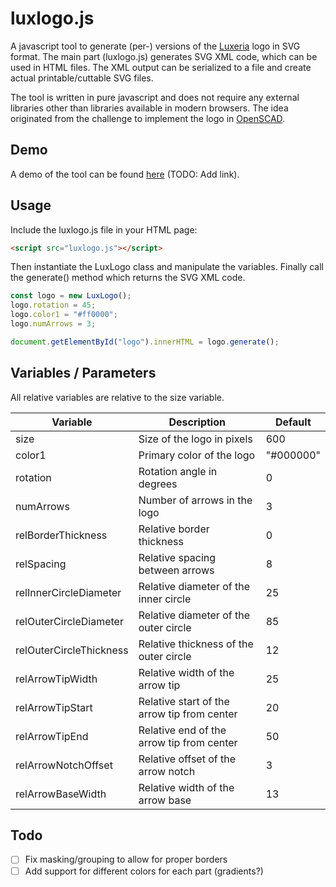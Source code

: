 # luxlogo.js

A javascript tool to generate (per-) versions of the [Luxeria](https://luxeria.ch/) logo in SVG format. The main part (luxlogo.js) generates SVG XML code, which can be used in HTML files. The XML output can be serialized to a file and create actual printable/cuttable SVG files.

The tool is written in pure javascript and does not require any external libraries other than libraries available in modern browsers. The idea originated from the challenge to implement the logo in [OpenSCAD](https://github.com/n0ctu/OpenSCAD-Models/tree/main/Luxeria%20Logo).

## Demo

A demo of the tool can be found [here](https://luxeria.ch/) (TODO: Add link).

## Usage

Include the luxlogo.js file in your HTML page:

```html
<script src="luxlogo.js"></script>
```

Then instantiate the LuxLogo class and manipulate the variables. Finally call the generate() method which returns the SVG XML code.

```javascript
const logo = new LuxLogo();
logo.rotation = 45;
logo.color1 = "#ff0000";
logo.numArrows = 3;

document.getElementById("logo").innerHTML = logo.generate();
```

## Variables / Parameters

All relative variables are relative to the size variable.

| Variable                 | Description                                | Default     |
| ------------------------ | ------------------------------------------ | ----------- |
| size                     | Size of the logo in pixels                 | 600         |
| color1                   | Primary color of the logo                  | "#000000"   |
| rotation                 | Rotation angle in degrees                  | 0           |
| numArrows                | Number of arrows in the logo               | 3           |
| relBorderThickness       | Relative border thickness                  | 0           |
| relSpacing               | Relative spacing between arrows            | 8           |
| relInnerCircleDiameter   | Relative diameter of the inner circle      | 25          |
| relOuterCircleDiameter   | Relative diameter of the outer circle      | 85          |
| relOuterCircleThickness  | Relative thickness of the outer circle     | 12          |
| relArrowTipWidth         | Relative width of the arrow tip            | 25          |
| relArrowTipStart         | Relative start of the arrow tip from center| 20          |
| relArrowTipEnd           | Relative end of the arrow tip from center  | 50          |
| relArrowNotchOffset      | Relative offset of the arrow notch         | 3           |
| relArrowBaseWidth        | Relative width of the arrow base           | 13          |

## Todo

- [ ] Fix masking/grouping to allow for proper borders
- [ ] Add support for different colors for each part (gradients?)